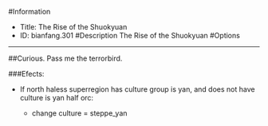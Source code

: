 #Information
 - Title: The Rise of the Shuokyuan
 - ID: bianfang.301
#Description
The Rise of the Shuokyuan
#Options

___
##Curious. Pass me the terrorbird.

###Efects:<ul><li>If north haless superregion has culture group is yan, and does not have culture is yan half orc:</li><ul><li>change culture = steppe_yan</li></ul></ul>
